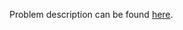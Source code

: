 Problem description can be found [here](https://www.hackerrank.com/challenges/string-validators/problem).